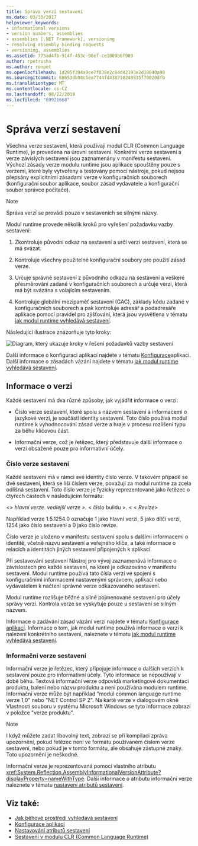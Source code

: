 ```yaml
---
title: Správa verzí sestavení
ms.date: 03/30/2017
helpviewer_keywords:
- informational versions
- version numbers, assemblies
- assemblies [.NET Framework], versioning
- resolving assembly binding requests
- versioning, assemblies
ms.assetid: 775ad4fb-914f-453c-98ef-ce1089b6f903
author: rpetrusha
ms.author: ronpet
ms.openlocfilehash: 1d295f394a9ce7f038e2c64d42193e2d18040a98
ms.sourcegitcommit: 68653db98c5ea7744fd438710248935f70020dfb
ms.translationtype: MT
ms.contentlocale: cs-CZ
ms.lasthandoff: 08/22/2019
ms.locfileid: "69921668"
---
```

# <a name="assembly-versioning"></a>Správa verzí sestavení
Všechna verze sestavení, která používají modul CLR (Common Language Runtime), je provedena na úrovni sestavení. Konkrétní verze sestavení a verze závislých sestavení jsou zaznamenány v manifestu sestavení. Výchozí zásady verze modulu runtime jsou aplikace spouštěny pouze s verzemi, které byly vytvořeny a testovány pomocí nástroje, pokud nejsou přepsány explicitními zásadami verze v konfiguračních souborech (konfigurační soubor aplikace, soubor zásad vydavatele a konfigurační soubor správce počítače).  
  
> [!NOTE]
> Správa verzí se provádí pouze v sestaveních se silnými názvy.  
  
 Modul runtime provede několik kroků pro vyřešení požadavku vazby sestavení:  
  
1. Zkontroluje původní odkaz na sestavení a určí verzi sestavení, která se má svázat.  
  
2. Kontroluje všechny použitelné konfigurační soubory pro použití zásad verze.  
  
3. Určuje správné sestavení z původního odkazu na sestavení a veškeré přesměrování zadané v konfiguračních souborech a určuje verzi, která má být svázána s volajícím sestavením.  
  
4. Kontroluje globální mezipaměť sestavení (GAC), základy kódu zadané v konfiguračních souborech a pak kontroluje adresář a podadresáře aplikace pomocí pravidel pro zjišťování, která jsou vysvětlena v tématu [jak modul runtime vyhledává sestavení](../../../docs/framework/deployment/how-the-runtime-locates-assemblies.md).  
  
 Následující ilustrace znázorňuje tyto kroky:  
  
 ![Diagram, který ukazuje kroky v řešení požadavků vazby sestavení](./media/assembly-versioning/resolve-assembly-binding-request.gif)
  
 Další informace o konfiguraci aplikací najdete v tématu [Konfigurace](../../../docs/framework/configure-apps/index.md)aplikací. Další informace o zásadách vázání najdete v tématu [jak modul runtime vyhledává sestavení](../../../docs/framework/deployment/how-the-runtime-locates-assemblies.md).  
  
## <a name="version-information"></a>Informace o verzi  
 Každé sestavení má dva různé způsoby, jak vyjádřit informace o verzi:  
  
- Číslo verze sestavení, které spolu s názvem sestavení a informacemi o jazykové verzi, je součástí identity sestavení. Toto číslo používá modul runtime k vyhodnocování zásad verze a hraje v procesu rozlišení typu za běhu klíčovou část.  
  
- Informační verze, což je řetězec, který představuje další informace o verzi obsažené pouze pro informativní účely.  
  
### <a name="assembly-version-number"></a>Číslo verze sestavení  
 Každé sestavení má v rámci své identity číslo verze. V takovém případě se dvě sestavení, která se liší číslem verze, považují za modul runtime za zcela odlišná sestavení. Toto číslo verze je fyzicky reprezentované jako řetězec o čtyřech částech v následujícím formátu:  
  
 \<> *hlavní verze*. *vedlejší verze >.* \< číslo buildu >. \< \< *Revize*>  
  
 Například verze 1.5.1254.0 označuje 1 jako hlavní verzi, 5 jako dílčí verzi, 1254 jako číslo sestavení a 0 jako číslo revize.  
  
 Číslo verze je uloženo v manifestu sestavení spolu s dalšími informacemi o identitě, včetně názvu sestavení a veřejného klíče, a také informace o relacích a identitách jiných sestavení připojených k aplikaci.  
  
 Při sestavování sestavení Nástroj pro vývoj zaznamenává informace o závislostech pro každé sestavení, na které je odkazováno v manifestu sestavení. Modul runtime používá tato čísla verzí ve spojení s konfiguračními informacemi nastavenými správcem, aplikací nebo vydavatelem k načtení správné verze odkazovaného sestavení.  
  
 Modul runtime rozlišuje běžné a silně pojmenované sestavení pro účely správy verzí. Kontrola verze se vyskytuje pouze u sestavení se silným názvem.  
  
 Informace o zadávání zásad vázání verzí najdete v tématu [Konfigurace aplikací](../../../docs/framework/configure-apps/index.md). Informace o tom, jak modul runtime používá informace o verzi k nalezení konkrétního sestavení, naleznete v tématu [jak modul runtime vyhledává sestavení](../../../docs/framework/deployment/how-the-runtime-locates-assemblies.md).  
  
### <a name="assembly-informational-version"></a>Informační verze sestavení  
 Informační verze je řetězec, který připojuje informace o dalších verzích k sestavení pouze pro informativní účely. Tyto informace se nepoužívají v době běhu. Textová informační verze odpovídá marketingové dokumentaci produktu, balení nebo názvu produktu a není používána modulem runtime. Informační verze může být například "modul common language runtime verze 1,0" nebo "NET Control SP 2". Na kartě verze v dialogovém okně Vlastnosti souboru v systému Microsoft Windows se tyto informace zobrazí v položce "verze produktu".  
  
> [!NOTE]
> I když můžete zadat libovolný text, zobrazí se při kompilaci zpráva upozornění, pokud řetězec není ve formátu používaném číslem verze sestavení, nebo pokud je v tomto formátu, ale obsahuje zástupné znaky. Toto upozornění je neškodné.  
  
 Informační verze je reprezentovaná pomocí vlastního atributu <xref:System.Reflection.AssemblyInformationalVersionAttribute?displayProperty=nameWithType>. Další informace o atributu informační verze naleznete v tématu [nastavení atributů sestavení](../../../docs/framework/app-domains/set-assembly-attributes.md).  
  
## <a name="see-also"></a>Viz také:

- [Jak běhové prostředí vyhledává sestavení](../../../docs/framework/deployment/how-the-runtime-locates-assemblies.md)
- [Konfigurace aplikací](../../../docs/framework/configure-apps/index.md)
- [Nastavování atributů sestavení](../../../docs/framework/app-domains/set-assembly-attributes.md)
- [Sestavení v modulu CLR (Common Language Runtime)](../../../docs/framework/app-domains/assemblies-in-the-common-language-runtime.md)
